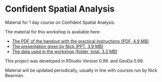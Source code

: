 # Confident Spatial Analysis
Material for 1 day course on Confident Spatial Analysis.

The material for this workshop is avaliable here:  
- [The PDF of the handout with the practical instructions (PDF, 4.9 MB)](https://github.com/nickbearman/confident-spatial-analysis/releases/download/v3.0/confident-spatial-analysis.pdf)  
- [The presentation given by Nick (PPT, 3.9 MB)](https://github.com/nickbearman/intermediate-r-spatial-analysis/raw/master/material/presentation.pptx)  
- [The data used in the workshop (folder, total: 3.3 MB)](https://github.com/nickbearman/intermediate-r-spatial-analysis/tree/master/data)  

This project was developed in RStudio Version 0.99. and GeoDa 0.99.

Material will be updated periodically, usually in line with courses run by Nick Bearman. 
